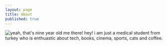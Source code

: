 ```yaml
---
layout: page
title: About
published: true
---
```

![yeah, that's nine year old me there!]({{site.baseurl}}/215__2_-removebg-preview(2).png)
hey! i am just a medical student from turkey who is enthuastic about tech, books, cinema, sports, cats and coffee. 